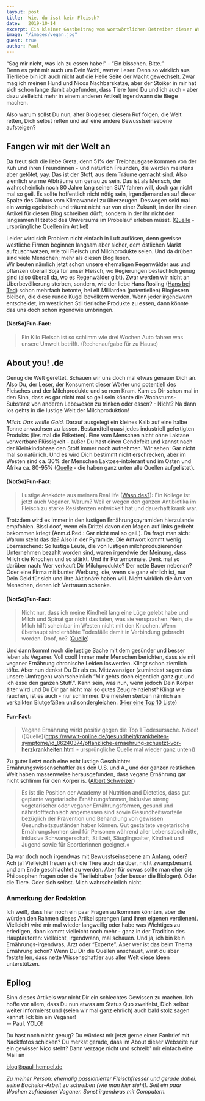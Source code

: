 ```yaml
---
layout: post
title:  Wie, du isst kein Fleisch?
date:   2019-10-14
excerpt: Ein kleiner Gastbeitrag vom wortwörtlichen Betreiber dieser Website, damit der geistige Betreiber mal ne Pause hat - oder so.
image: "/images/vegan.jpg"
guest: true
author: Paul
---
```


“Sag mir nicht, was ich zu essen habe!” - “Ein bisschen. Bitte.”  
Denn es geht mir auch um Dein Wohl, werter Leser. Denn so wirklich aus Tierliebe bin ich auch nicht auf die Helle Seite der Macht gewechselt. Zwar mag ich meinen Hund und Nicos Nachbarskatze, aber der Stoiker in mir hat sich schon lange damit abgefunden, dass Tiere (und Du und ich auch - aber dazu vielleicht mehr in einem anderen Artikel) irgendwann die Biege machen.

Also warum sollst Du nun, alter Blogleser, diesem Ruf folgen, die Welt retten, Dich selbst retten und auf eine andere Bewusstseinsebene aufsteigen?

## Fangen wir mit der Welt an

Da freut sich die liebe Greta, denn 51% der Treibhausgase kommen von der Kuh und ihren Freundinnen - und natürlich Freunden, die werden meistens aber getötet, yay. Das ist der Stoff, aus dem Träume gemacht sind. Also ziemlich warme Albträume um genau zu sein.
Das ist als Mensch, der wahrscheinlich noch 80 Jahre lang seinen SUV fahren will, doch gar nicht mal so geil. Es sollte hoffentlich nicht nötig sein, irgendjemanden auf dieser Spalte des Globus vom Klimawandel zu überzeugen. Deswegen seid mal ein wenig egoistisch und träumt nicht nur von einer Zukunft, in der ihr einen Artikel für diesen Blog schreiben dürft, sondern in der Ihr nicht den langsamen Hitzetod des Universums im Probelauf erleben müsst.
([Quelle](https://www.simply-live-consciously.com/deutsch/ern%C3%A4hrung-umwelt/51-der-treibhausgase/) - ursprüngliche Quellen im Artikel)

Leider wird sich Problem nicht einfach in Luft auflösen, denn gewisse westliche Firmen beginnen langsam aber sicher, dem östlichen Markt aufzuschwatzen, wie toll Fleisch und Milchprodukte seien. Und da drüben sind viele Menschen; mehr als diesen Blog lesen.  
Wir beuten nämlich jetzt schon unsere ehemaligen Regenwälder aus und pflanzen überall Soja für unser Fleisch, wo Regierungen bestechlich genug sind (also überall da, wo es Regenwälder gibt).
Zwar werden wir nicht an Überbevölkerung sterben, sondern, wie der liebe Hans Rosling ([Hans bei Ted](https://www.ted.com/talks/hans_rosling_shows_the_best_stats_you_ve_ever_seen?language=en)) schon mehrfach betonte, bei elf Milliarden (potentiellen) Bloglesern bleiben, die diese runde Kugel bevölkern werden. Wenn jeder irgendwann entscheidet, im westlichen Stil tierische Produkte zu essen, dann könnte das uns doch schon irgendwie umbringen.

#### (NotSo)Fun-Fact:

> Ein Kilo Fleisch ist so schlimm wie drei Wochen Auto fahren was unsere Umwelt betrifft.
(Rechenaufgabe für zu Hause)

## About you! .de
Genug die Welt gerettet. Schauen wir uns doch mal etwas genauer Dich an. Also Du, der Leser, der Konsument dieser Wörter und potentiell des Fleisches und der Milchprodukte und so nem Kram.
Kam es Dir schon mal in den Sinn, dass es gar nicht mal so geil sein könnte die Wachstums-Substanz von anderen Lebewesen zu trinken oder essen? - Nicht? Na dann los gehts in die lustige Welt der Milchproduktion!

*Milch: Das weiße Gold.* Darauf ausgelegt ein kleines Kalb auf eine halbe Tonne anwachsen zu lassen. Bestandteil quasi jedes industriell gefertigten Produkts (lies mal die Etiketten). Eine vom Menschen nicht ohne Laktase verwertbare Flüssigkeit - außer Du hast einen Gendefekt und kannst nach der Kleinkindphase den Stoff immer noch aufnehmen.
Wir sehen: Gar nicht mal so natürlich. Und es wird Dich bestimmt nicht erschrecken, aber im Westen sind ca. 30% der Menschen Laktose-intolerant und im Osten und Afrika ca. 80-95% ([Quelle](https://www.nahrungsmittel-intoleranz.com/laktoseintoleranz-weltweite-verteilung/) - die haben ganz unten alle Quellen aufgelistet).

#### (NotSo)Fun-Fact:

> Lustige Anekdote aus meinem Real life ([Wasn des?](https://www.urbandictionary.com/define.php?term=real%20life)): Ein Kollege ist jetzt auch Veganer. Warum? Weil er wegen den ganzen Antibiotika im Fleisch zu starke Resistenzen entwickelt hat und dauerhaft krank war.

Trotzdem wird es immer in den lustigen Ernährungspyramiden hierzulande empfohlen. Bissl doof, wenn ein Drittel davon den Magen auf links gedreht bekommen kriegt (Anm.d.Red.: Gar nicht mal so geil.). Da fragt man sich: Warum steht das da? Also in der Pyramide.
Die Antwort kommt wenig überraschend: So lustige Leute, die von lustigen milchproduzierenden Unternehmen bezahlt worden sind, waren irgendwie der Meinung, dass Milch die Knochen und so stärkt. Und ihr Porte­mon­naie.
Denk mal so darüber nach: Wer verkauft Dir Milchprodukte? Der nette Bauer nebenan? Oder eine Firma mit bunter Werbung, die, wenn sie ganz ehrlich ist, nur Dein Geld für sich und ihre Aktionäre haben will. Nicht wirklich die Art von Menschen, denen ich Vertrauen schenke.

#### (NotSo)Fun-Fact:

> Nicht nur, dass ich meine Kindheit lang eine Lüge gelebt habe und Milch und Spinat gar nicht das taten, was sie versprachen. Nein, die Milch hilft scheinbar im Westen nicht mit den Knochen. Wenn überhaupt sind erhöhte Todesfälle damit in Verbindung gebracht worden. Doof, ne? ([Quelle](https://www.spiegel.de/gesundheit/ernaehrung/ernaehrung-milch-senkt-nicht-das-risiko-von-knochenbruechen-a-999466.html))

Und dann kommt noch die lustige Sache mit dem gesünder und besser leben als Veganer. Voll cool! Immer mehr Menschen berichten, dass sie mit veganer Ernährung chronische Leiden loswerden. Klingt schon ziemlich töfte.
Aber nun denkst Du Dir als ca. Mittzwanziger (zumindest sagen das unsere Umfragen) wahrscheinlich “Mir gehts doch eigentlich ganz gut und ich esse den ganzen Stuff.”. Kann sein, was nun, wenn jedoch Dein Körper älter wird und Du Dir gar nicht mal so gutes Zeug reinziehst? Klingt wie rauchen, ist es auch - nur schlimmer. Die meisten sterben nämlich an verkalkten Blutgefäßen und sondergleichen. ([Hier eine Top 10 Liste](https://www.gesundheit.de/medizin/gesundheitssystem/todesursachen-weltweit))

#### Fun-Fact:
> Vegane Ernährung wirkt positiv gegen die Top 1 Todesursache. Noice! ([Quelle](https://www.t-online.de/gesundheit/krankheiten-symptome/id_86240374/pflanzliche-ernaehrung-schuetzt-vor-herzkrankheiten.html - ursprüngliche Quelle mal wieder ganz unten))

Zu guter Letzt noch eine echt lustige Geschichte: Ernährungswissenschaftler aus den U.S. und A., und der ganzen restlichen Welt haben massenweise herausgefunden, dass vegane Ernährung gar nicht schlimm für den Körper is. ([Albert Schweizer](https://albert-schweitzer-stiftung.de/themen/vegan-gesund))

> Es ist die Position der Academy of Nutrition and Dietetics, dass gut geplante vegetarische Ernährungsformen, inklusive streng vegetarischer oder veganer Ernährungsformen, gesund und nährstofftechnisch angemessen sind sowie Gesundheitsvorteile bezüglich der Prävention und Behandlung von gewissen Gesundheitszuständen haben können. Gut gestaltete vegetarische Ernährungsformen sind für Personen während aller Lebensabschnitte, inklusive Schwangerschaft, Stillzeit, Säuglingsalter, Kindheit und Jugend sowie für SportlerInnen geeignet.«

Da war doch noch irgendwas mit Bewusstseinsebene am Anfang, oder?
Ach ja! Vielleicht freuen sich die Tiere auch darüber, nicht zwangsbesamt und am Ende geschlachtet zu werden. Aber für sowas sollte man eher die Philosophen fragen oder die Tierliebhaber (oder besser die Biologen). Oder die Tiere. Oder sich selbst. Mich wahrscheinlich nicht.

### Anmerkung der Redaktion

Ich weiß, dass hier noch ein paar Fragen aufkommen könnten, aber die würden den Rahmen dieses Artikel sprengen (und ihren eigenen verdienen). Vielleicht wird mir mal wieder langweilig oder habe was Wichtiges zu erledigen, dann kommt vielleicht noch mehr - ganz in der Tradition des Hauptautoren: vielleicht, irgendwann, mal schauen.
Und ja, ich bin kein Ernährungs-irgendwas, Arzt oder “Experte”. Aber wer ist das beim Thema Ernährung schon? Wenn Du Dir die Quellen anschaust, wirst du aber feststellen, dass nette Wissenschaftler aus aller Welt diese Ideen unterstützen.

## Epilog

Sinn dieses Artikels war nicht Dir ein schlechtes Gewissen zu machen. Ich hoffe vor allem, dass Du nun etwas am Status Quo zweifelst, Dich selbst weiter informierst und (seien wir mal ganz ehrlich) auch bald stolz sagen kannst: Ick bin ein Veganer!  
 -- Paul, YOLO!

Du hast noch nicht genug? Du würdest mir jetzt gerne einen Fanbrief mit Nacktfotos schicken?
Du merkst gerade, dass im About dieser Webseite nur ein gewisser Nico steht?
Dann verzage nicht und schreib' mir einfach eine Mail an

[blog@paul-hempel.de](blog@paul-hempel.de)

*Zu meiner Person: ehemalig passionierter Fleischfresser und gerade dabei, seine Bachelor-Arbeit zu schreiben (wie man hier sieht). Seit ein paar Wochen zufriedener Veganer. Sonst irgendwas mit Computern.*
